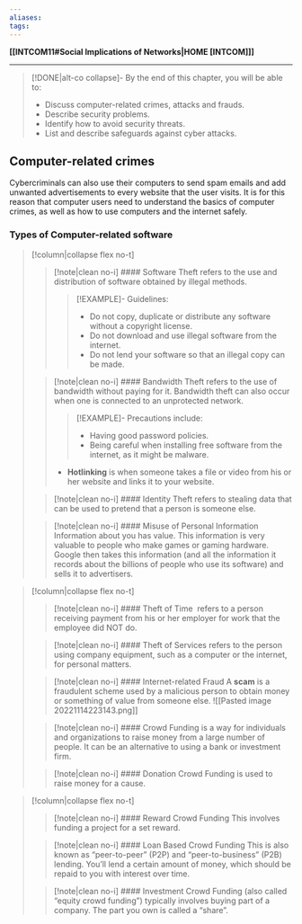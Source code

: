 ```yaml
---
aliases:
tags:
---
```

**[[INTCOM11#Social Implications of Networks|HOME [INTCOM]]]**

---
>[!DONE|alt-co collapse]-  By the end of this chapter, you will be able to:
>- Discuss computer-related crimes, attacks and frauds.
>- Describe security problems.
>- Identify how to avoid security threats.
>- List and describe safeguards against cyber attacks.

## Computer-related crimes
Cybercriminals can also use their computers to send spam emails and add unwanted advertisements to every website that the user visits. It is for this reason that computer users need to understand the basics of computer crimes, as well as how to use computers and the internet safely.

### Types of Computer-related software
>[!column|collapse flex no-t]
>>[!note|clean no-i] #### Software Theft
>> refers to the use and distribution of software obtained by illegal methods.
>>>[!EXAMPLE]- Guidelines:
>>>- Do not copy, duplicate or distribute any software without a copyright license.
>>>-   Do not download and use illegal software from the internet.
>>>-   Do not lend your software so that an illegal copy can be made.
>
>>[!note|clean no-i] #### Bandwidth Theft
>> refers to the use of bandwidth without paying for it. Bandwidth theft can also occur when one is connected to an unprotected network.
>>>[!EXAMPLE]- Precautions include:
>>>- Having good password policies.
>>>- Being careful when installing free software from the internet, as it might be malware.
>>
>>- **Hotlinking** is when someone takes a file or video from his or her website and links it to your website.
>
>>[!note|clean no-i] #### Identity Theft
>> refers to stealing data that can be used to pretend that a person is someone else.
>> 
>
>>[!note|clean no-i] #### Misuse of Personal Information
>> Information about you has value. This information is very valuable to people who make games or gaming hardware. Google then takes this information (and all the information it records about the billions of people who use its software) and sells it to advertisers.

>[!column|collapse flex no-t]
>>[!note|clean no-i] #### Theft of Time
>>  refers to a person receiving payment from his or her employer for work that the employee did NOT do.
>
>>[!note|clean no-i] #### Theft of Services
>> refers to the person using company equipment, such as a computer or the internet, for personal matters.
>
>>[!note|clean no-i] #### Internet-related Fraud
>> A **scam** is a fraudulent scheme used by a malicious person to obtain money or something of value from someone else.
>> ![[Pasted image 20221114223143.png]]
>
>>[!note|clean no-i] #### Crowd Funding
>> is a way for individuals and organizations to raise money from a large number of people. It can be an alternative to using a bank or investment firm.
>
>>[!note|clean no-i] #### Donation Crowd Funding
>> is used to raise money for a cause.

>[!column|collapse flex no-t]
>>[!note|clean no-i] #### Reward Crowd Funding
>> This involves funding a project for a set reward.
>
>>[!note|clean no-i] #### Loan Based Crowd Funding
>> This is also known as “peer-to-peer” (P2P) and “peer-to-business” (P2B) lending. You’ll lend a certain amount of money, which should be repaid to you with interest over time.
>
>>[!note|clean no-i] #### Investment Crowd Funding
>> (also called “equity crowd funding”) typically involves buying part of a company. The part you own is called a “share”.